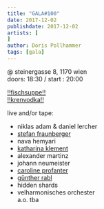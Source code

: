 ```yaml
---
title: "GALA#100"
date: 2017-12-02
publishdate: 2017-12-02
artists: [
]
author: Doris Pollhammer
tags: [gala]
---
```

@ steinergasse 8, 1170 wien  
doors: 18:30 / start : 20:00

[!!fischsuppe!!](https://www.google.com/search?q=fischsuppe&rlz=1C5CHFA_enAT774AT774&source=lnms&tbm=isch&sa=X&ved=0ahUKEwjaup3hho3lAhWByqQKHRGMBCAQ_AUIEigB&biw=1200&bih=677)  
[!!krenvodka!!](https://www.chefkoch.de/rezepte/2416311381492555/Krenwodka.html)

live and/or tape:

*   niklas adam & daniel lercher
*   [stefan fraunberger](https://stefan.fraunberger.at/)
*   nava hemyari
*   [katharina klement](http://www.katharinaklement.com/index.php?id=135)
*   alexander martinz
*   johann neumeister
*   [caroline profanter](https://cprofanter.klingt.org/cprofanter/home.html)
*   [günther rabl](https://www.canto-crudo.at/)
*   hidden shards
*   velharmonisches orchester  
    a.o. tba

